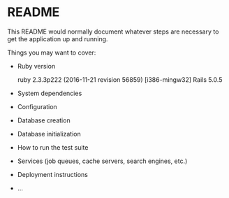 # README

This README would normally document whatever steps are necessary to get the
application up and running.

Things you may want to cover:

* Ruby version

  ruby 2.3.3p222 (2016-11-21 revision 56859) [i386-mingw32] Rails 5.0.5

* System dependencies

* Configuration

* Database creation

* Database initialization

* How to run the test suite

* Services (job queues, cache servers, search engines, etc.)

* Deployment instructions

* ...
